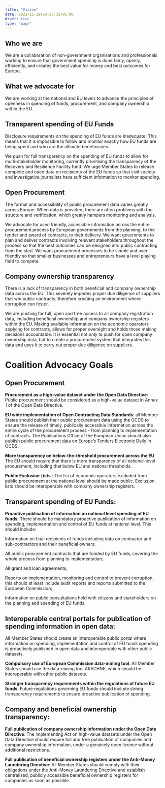 ```yaml
---
title: "Vision"
date: 2021-11-19T14:27:31+01:00
draft: true
type: "page"
---
```


## Who we are
We are a collaboration of non-government organisations and professionals working to ensure that government spending is done fairly, openly, efficiently, and creates the best value for money and best outcomes for Europe.

## What we advocate for
We are working at the national and EU levels to advance the principles of openness in spending of funds, procurement, and company ownership within the EU. 

## Transparent spending of EU Funds 
Disclosure requirements on the spending of EU funds are inadequate. This means that it is impossible to follow and monitor exactly how EU funds are being spent and who are the ultimate beneficiaries. 

We push for full transparency on the spending of EU funds to allow for multi-stakeholder monitoring, currently prioritising the transparency of the Recovery and Resilience Facility fund. We urge Member States to release complete and open data on recipients of the EU funds so that civil society and investigative journalists have sufficient information to monitor spending.


## Open Procurement 
The format and accessibility of public procurement data varies greatly across Europe. When data is provided, there are often problems with the structure and verification, which greatly hampers monitoring and analysis.

We advocate for user-friendly, accessible information across the entire procurement process by European governments from the planning, to the tender and award of contracts, to their delivery. We want governments to plan and deliver contracts involving relevant stakeholders throughout the process so that the best outcomes can be designed into public contracting from the start. We want procurement processes to be simple and user-friendly so that smaller businesses and entrepreneurs have a level playing field to compete. 

## Company ownership transparency

There is a lack of transparency in both beneficial and company ownership data across the EU. This severely impedes proper due diligence of suppliers that win public contracts, therefore creating an environment where corruption can fester. 

We are pushing for full, open and free access to all company registration data, including beneficial ownership and company ownership registers within the EU. Making available information on the economic operators applying for contracts, allows for proper oversight and holds those making decisions accountable. It is essential not only to push for open company ownership data, but to create a procurement system that integrates this data and uses it to carry out proper due diligence on suppliers.


# Coalition Advocacy Goals


## Open Procurement 
**Procurement as a high-value dataset under the Open Data Directive**: Public procurement should be considered as a high-value dataset in Annex 1 of the Open Data Directive.

**EU wide implementation of Open Contracting Data Standards**: all Member States should publish their public procurement data using the OCDS to ensure the release of timely, publically accessible information across the entire cycle of the procurement process - from planning to implementation of contracts. The Publications Office of the European Union should also publish public procurement data on Europe’s Tenders Electronic Daily in OCDS.

**More transparency on below-the-threshold procurement across the EU**: The EU should require that there is more transparency of all national-level procurement, including that below EU and national thresholds.

**Public Exclusion Lists** : The list of economic operators excluded from public procurement at the national level should be made public. Exclusion lists should be interoperable with company ownership registers.



## Transparent spending of EU Funds:

**Proactive publication of information on national level spending of EU funds**: There should be mandatory proactive publication of information on spending, implementation and control of EU funds at national level. This should include: 

Information on final recipients of funds including data on contractor and sub-contractors and their beneficial owners;

All public procurement contracts that are funded by EU funds, covering the whole process from planning to implementation;

All grant and loan agreements;

Reports on implementation, monitoring and control to prevent corruption, this should at least include audit reports and reports submitted to the European Commission;

Information on public consultations held with citizens and stakeholders on the planning and spending of EU funds.

## Interoperable central portals for publication of spending information in open data:

All Member States should create an interoperable public portal where information on spending, implementation and control of EU funds spending is proactively published in open data and interoperable with other public datasets.

**Compulsory use of European Commission data-mining tool**: All Member States should use the data-mining tool ARACHNE, which should be interoperable with other public datasets. 

**Stronger transparency requirements within the regulations of future EU funds**: Future regulations governing EU funds should include strong transparency requirements to ensure proactive publication of spending. 

## Company and beneficial ownership transparency:

**Full publication of company ownership information under the Open Data Directive**: The Implementing Act on high-value datasets under the Open Data Directive should require full and free publication of companies and company ownership information, under a genuinely open licence without additional restrictions.

**Full publication of beneficial ownership registers under the Anti-Money Laundering Directive**: All Member States should comply with their obligations under the Anti-Money Laundering Directive and establish centralised, publicly accessible beneficial ownership registers for companies as soon as possible.